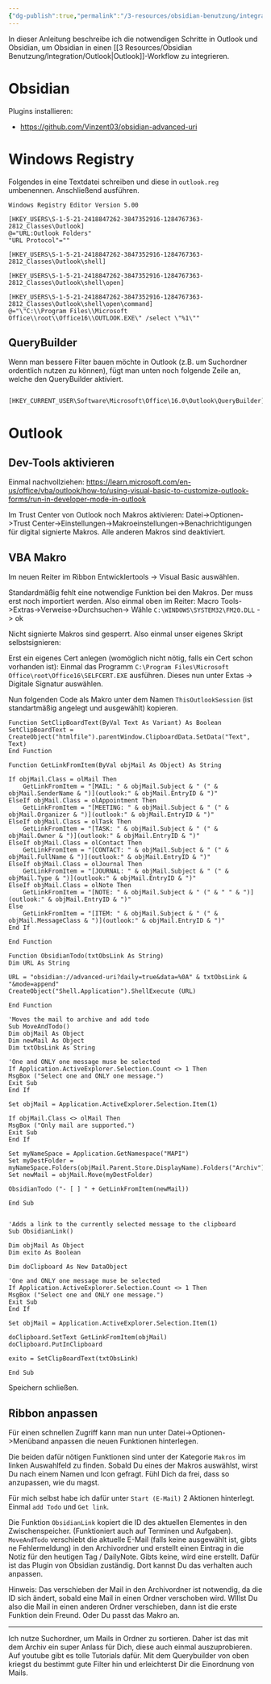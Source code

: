 ```yaml
---
{"dg-publish":true,"permalink":"/3-resources/obsidian-benutzung/integration/outlook-integration-anleitung/","created":"2024-11-11T08:59:55.193+01:00","updated":"2024-04-14T21:36:44.449+02:00"}
---
```



In dieser Anleitung beschreibe ich die notwendigen Schritte in Outlook und Obsidian, um Obsidian in einen [[3 Resources/Obsidian Benutzung/Integration/Outlook\|Outlook]]-Workflow zu integrieren.

# Obsidian

Plugins installieren:

- https://github.com/Vinzent03/obsidian-advanced-uri

# Windows Registry

Folgendes in eine Textdatei schreiben und diese in `outlook.reg` umbenennen. Anschließend ausführen.

```
Windows Registry Editor Version 5.00

[HKEY_USERS\S-1-5-21-2418847262-3847352916-1284767363-2812_Classes\Outlook]
@="URL:Outlook Folders"
"URL Protocol"=""

[HKEY_USERS\S-1-5-21-2418847262-3847352916-1284767363-2812_Classes\Outlook\shell]

[HKEY_USERS\S-1-5-21-2418847262-3847352916-1284767363-2812_Classes\Outlook\shell\open]

[HKEY_USERS\S-1-5-21-2418847262-3847352916-1284767363-2812_Classes\Outlook\shell\open\command]
@="\"C:\\Program Files\\Microsoft Office\\root\\Office16\\OUTLOOK.EXE\" /select \"%1\""
```

## QueryBuilder

Wenn man bessere Filter bauen möchte in Outlook (z.B. um Suchordner ordentlich nutzen zu können), fügt man unten noch folgende Zeile an, welche den QueryBuilder aktiviert.

```

[HKEY_CURRENT_USER\Software\Microsoft\Office\16.0\Outlook\QueryBuilder]
```

# Outlook

## Dev-Tools aktivieren

Einmal nachvollziehen:
https://learn.microsoft.com/en-us/office/vba/outlook/how-to/using-visual-basic-to-customize-outlook-forms/run-in-developer-mode-in-outlook

Im Trust Center von Outlook noch Makros aktivieren: Datei->Optionen->Trust Center->Einstellungen->Makroeinstellungen->Benachrichtigungen für digital signierte Makros. Alle anderen Makros sind deaktiviert.

## VBA Makro

Im neuen Reiter im Ribbon Entwicklertools -> Visual Basic auswählen.

Standardmäßig fehlt eine notwendige Funktion bei den Makros. Der muss erst noch importiert werden. Also einmal oben im Reiter: Macro Tools->Extras->Verweise->Durchsuchen-> Wähle
`C:\WINDOWS\SYSTEM32\FM20.DLL` -> ok

Nicht signierte Makros sind gesperrt. Also einmal unser eigenes Skript selbstsignieren: 

Erst ein eigenes Cert anlegen (womöglich nicht nötig, falls ein Cert schon vorhanden ist): Einmal das Programm `C:\Program Files\Microsoft Office\root\Office16\SELFCERT.EXE` ausführen.
Dieses nun unter Extas -> Digitale Signatur auswählen.

Nun folgenden Code als Makro unter dem Namen `ThisOutlookSession` (ist standartmäßig angelegt und ausgewählt) kopieren.

```
Function SetClipBoardText(ByVal Text As Variant) As Boolean
SetClipBoardText = CreateObject("htmlfile").parentWindow.ClipboardData.SetData("Text", Text)
End Function

Function GetLinkFromItem(ByVal objMail As Object) As String

If objMail.Class = olMail Then
    GetLinkFromItem = "[MAIL: " & objMail.Subject & " (" & objMail.SenderName & ")](outlook:" & objMail.EntryID & ")"
ElseIf objMail.Class = olAppointment Then
    GetLinkFromItem = "[MEETING: " & objMail.Subject & " (" & objMail.Organizer & ")](outlook:" & objMail.EntryID & ")"
ElseIf objMail.Class = olTask Then
    GetLinkFromItem = "[TASK: " & objMail.Subject & " (" & objMail.Owner & ")](outlook:" & objMail.EntryID & ")"
ElseIf objMail.Class = olContact Then
    GetLinkFromItem = "[CONTACT: " & objMail.Subject & " (" & objMail.FullName & ")](outlook:" & objMail.EntryID & ")"
ElseIf objMail.Class = olJournal Then
    GetLinkFromItem = "[JOURNAL: " & objMail.Subject & " (" & objMail.Type & ")](outlook:" & objMail.EntryID & ")"
ElseIf objMail.Class = olNote Then
    GetLinkFromItem = "[NOTE: " & objMail.Subject & " (" & " " & ")](outlook:" & objMail.EntryID & ")"
Else
    GetLinkFromItem = "[ITEM: " & objMail.Subject & " (" & objMail.MessageClass & ")](outlook:" & objMail.EntryID & ")"
End If

End Function

Function ObsidianTodo(txtObsLink As String)
Dim URL As String

URL = "obsidian://advanced-uri?daily=true&data=%0A" & txtObsLink & "&mode=append"
CreateObject("Shell.Application").ShellExecute (URL)

End Function

'Moves the mail to archive and add todo
Sub MoveAndTodo()
Dim objMail As Object
Dim newMail As Object
Dim txtObsLink As String

'One and ONLY one message muse be selected
If Application.ActiveExplorer.Selection.Count <> 1 Then
MsgBox ("Select one and ONLY one message.")
Exit Sub
End If

Set objMail = Application.ActiveExplorer.Selection.Item(1)

If objMail.Class <> olMail Then
MsgBox ("Only mail are supported.")
Exit Sub
End If

Set myNameSpace = Application.GetNamespace("MAPI")
Set myDestFolder = myNameSpace.Folders(objMail.Parent.Store.DisplayName).Folders("Archiv")
Set newMail = objMail.Move(myDestFolder)

ObsidianTodo ("- [ ] " + GetLinkFromItem(newMail))

End Sub


'Adds a link to the currently selected message to the clipboard
Sub ObsidianLink()

Dim objMail As Object
Dim exito As Boolean

Dim doClipboard As New DataObject

'One and ONLY one message muse be selected
If Application.ActiveExplorer.Selection.Count <> 1 Then
MsgBox ("Select one and ONLY one message.")
Exit Sub
End If

Set objMail = Application.ActiveExplorer.Selection.Item(1)

doClipboard.SetText GetLinkFromItem(objMail)
doClipboard.PutInClipboard

exito = SetClipBoardText(txtObsLink)

End Sub
```

Speichern schließen.

## Ribbon anpassen

Für einen schnellen Zugriff kann man nun unter Datei->Optionen->Menüband anpassen die neuen Funktionen hinterlegen. 

Die beiden dafür nötigen Funktionen sind unter der Kategorie `Makros` im linken Auswahlfeld zu finden. Sobald Du eines der Makros auswählst, wirst Du nach einem Namen und Icon gefragt. Fühl Dich da frei, dass so anzupassen, wie du magst.

Für mich selbst habe ich dafür unter `Start (E-Mail)` 2 Aktionen hinterlegt. Einmal `add Todo` und `Get link`.

Die Funktion `ObsidianLink` kopiert die ID des aktuellen Elementes in den Zwischenspeicher. (Funktioniert auch auf Terminen und Aufgaben).
`MoveAndTodo` verschiebt die aktuelle E-Mail (falls keine ausgewählt ist, gibts ne Fehlermeldung) in den Archivordner und erstellt einen Eintrag in die Notiz für den heutigen Tag / DailyNote. Gibts keine, wird eine erstellt. Dafür ist das Plugin von Obsidian zuständig. Dort kannst Du das verhalten auch anpassen.

Hinweis: Das verschieben der Mail in den Archivordner ist notwendig, da die ID sich ändert, sobald eine Mail in einen Ordner verschoben wird. WIllst Du also die Mail in einen anderen Ordner verschieben, dann ist die erste Funktion dein Freund. Oder Du passt das Makro an.

---

Ich nutze Suchordner, um Mails in Ordner zu sortieren. Daher ist das mit dem Archiv ein super Anlass für Dich, diese auch einmal auszuprobieren. Auf youtube gibt es tolle Tutorials dafür. Mit dem Querybuilder von oben kriegst du bestimmt gute Filter hin und erleichterst Dir die Einordnung von Mails.
